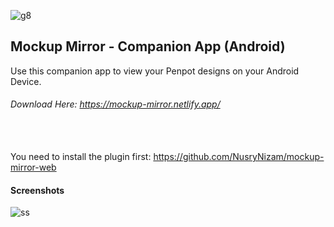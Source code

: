 ![g8](https://github.com/user-attachments/assets/b7ce4e01-fe6f-48fe-97ba-6b2b948456f5)

## Mockup Mirror - Companion App (Android)
Use this companion app to view your Penpot designs on your Android Device.
###### Download Here: https://mockup-mirror.netlify.app/
<br><br>
You need to install the plugin first: https://github.com/NusryNizam/mockup-mirror-web

#### Screenshots
![ss](https://github.com/user-attachments/assets/5321b60d-1a93-4b8b-b9fb-4ebc6e2da067)
